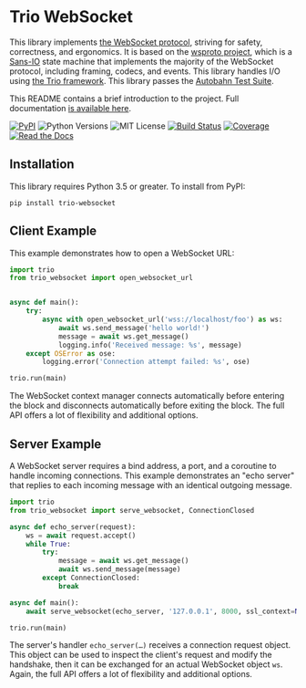 # Trio WebSocket

This library implements [the WebSocket
protocol](https://tools.ietf.org/html/rfc6455), striving for safety,
correctness, and ergonomics. It is based on the [wsproto
project](https://wsproto.readthedocs.io/en/latest/), which is a
[Sans-IO](https://sans-io.readthedocs.io/) state machine that implements the
majority of the WebSocket protocol, including framing, codecs, and events. This
library handles I/O using [the Trio
framework](https://trio.readthedocs.io/en/latest/). This library passes the
[Autobahn Test Suite](https://github.com/crossbario/autobahn-testsuite).

This README contains a brief introduction to the project. Full documentation [is
available here](https://trio-websocket.readthedocs.io).

[![PyPI](https://img.shields.io/pypi/v/trio-websocket.svg?style=flat-square)](https://pypi.org/project/trio-websocket/)
![Python Versions](https://img.shields.io/pypi/pyversions/trio-websocket.svg?style=flat-square)
![MIT License](https://img.shields.io/github/license/HyperionGray/trio-websocket.svg?style=flat-square)
[![Build Status](https://img.shields.io/travis/HyperionGray/trio-websocket.svg?style=flat-square)](https://travis-ci.org/HyperionGray/trio-websocket.svg?branch=master)
[![Coverage](https://img.shields.io/coveralls/github/HyperionGray/trio-websocket.svg?style=flat-square)](https://coveralls.io/github/HyperionGray/trio-websocket?branch=master)
[![Read the Docs](https://img.shields.io/readthedocs/trio-websocket.svg)](https://trio-websocket.readthedocs.io)

## Installation

This library requires Python 3.5 or greater. To install from PyPI:

    pip install trio-websocket

## Client Example

This example demonstrates how to open a WebSocket URL:

```python
import trio
from trio_websocket import open_websocket_url


async def main():
    try:
        async with open_websocket_url('wss://localhost/foo') as ws:
            await ws.send_message('hello world!')
            message = await ws.get_message()
            logging.info('Received message: %s', message)
    except OSError as ose:
        logging.error('Connection attempt failed: %s', ose)

trio.run(main)
```

The WebSocket context manager connects automatically before entering the block
and disconnects automatically before exiting the block. The full API offers a
lot of flexibility and additional options.

## Server Example

A WebSocket server requires a bind address, a port, and a coroutine to handle
incoming connections. This example demonstrates an "echo server" that replies to
each incoming message with an identical outgoing message.

```python
import trio
from trio_websocket import serve_websocket, ConnectionClosed

async def echo_server(request):
    ws = await request.accept()
    while True:
        try:
            message = await ws.get_message()
            await ws.send_message(message)
        except ConnectionClosed:
            break

async def main():
    await serve_websocket(echo_server, '127.0.0.1', 8000, ssl_context=None)

trio.run(main)
```

The server's handler ``echo_server(…)`` receives a connection request object.
This object can be used to inspect the client's request and modify the
handshake, then it can be exchanged for an actual WebSocket object ``ws``.
Again, the full API offers a lot of flexibility and additional options.

